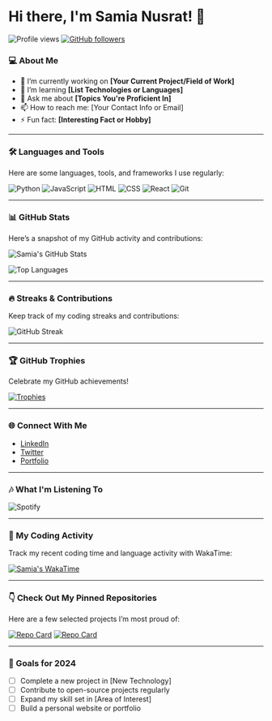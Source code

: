 
# Hi there, I'm Samia Nusrat! 👋

![Profile views](https://komarev.com/ghpvc/?username=samia-nusrat&color=blue&style=flat-square)
[![GitHub followers](https://img.shields.io/github/followers/samia-nusrat?label=Follow&style=social)](https://github.com/samia-nusrat)

### 💻 About Me
- 🔭 I’m currently working on **[Your Current Project/Field of Work]**
- 🌱 I’m learning **[List Technologies or Languages]**
- 💬 Ask me about **[Topics You're Proficient In]**
- 📫 How to reach me: [Your Contact Info or Email]
- ⚡ Fun fact: **[Interesting Fact or Hobby]**

---

### 🛠️ Languages and Tools
Here are some languages, tools, and frameworks I use regularly:

![Python](https://img.shields.io/badge/-Python-05122A?style=flat&logo=python)
![JavaScript](https://img.shields.io/badge/-JavaScript-05122A?style=flat&logo=javascript)
![HTML](https://img.shields.io/badge/-HTML-05122A?style=flat&logo=HTML5)
![CSS](https://img.shields.io/badge/-CSS-05122A?style=flat&logo=CSS3)
![React](https://img.shields.io/badge/-React-05122A?style=flat&logo=react)
![Git](https://img.shields.io/badge/-Git-05122A?style=flat&logo=git)
<!-- Add more icons for other languages and tools -->

---

### 📊 GitHub Stats
Here’s a snapshot of my GitHub activity and contributions:

![Samia's GitHub Stats](https://github-readme-stats.vercel.app/api?username=samia-nusrat&show_icons=true&theme=radical)

![Top Languages](https://github-readme-stats.vercel.app/api/top-langs/?username=samia-nusrat&layout=compact&theme=radical)

---

### 🔥 Streaks & Contributions
Keep track of my coding streaks and contributions:

![GitHub Streak](https://github-readme-streak-stats.herokuapp.com/?user=samia-nusrat&theme=radical)

---

### 🏆 GitHub Trophies
Celebrate my GitHub achievements!

[![Trophies](https://github-profile-trophy.vercel.app/?username=samia-nusrat&theme=radical&no-frame=true&row=1)](https://github.com/samia-nusrat)

---

### 🌐 Connect With Me
- [LinkedIn](https://www.linkedin.com/in/your-linkedin) <!-- add your LinkedIn link -->
- [Twitter](https://twitter.com/your-twitter) <!-- add your Twitter link -->
- [Portfolio](https://yourportfolio.com) <!-- add your personal site link if you have one -->

---

### 🎶 What I'm Listening To
![Spotify](https://novatorem-username.vercel.app/api/spotify) <!-- Replace 'username' with your own Vercel username if using Spotify Now Playing widget -->

---

### 📅 My Coding Activity
Track my recent coding time and language activity with WakaTime:

<!-- Wakatime weekly coding stats -->
[![Samia's WakaTime](https://github-readme-stats.vercel.app/api/wakatime?username=samia-nusrat)](https://wakatime.com/@samia-nusrat)

---

### 👇 Check Out My Pinned Repositories
Here are a few selected projects I’m most proud of:

[![Repo Card](https://github-readme-stats.vercel.app/api/pin/?username=samia-nusrat&repo=your-repo&theme=radical)](https://github.com/samia-nusrat/your-repo)
[![Repo Card](https://github-readme-stats.vercel.app/api/pin/?username=samia-nusrat&repo=your-other-repo&theme=radical)](https://github.com/samia-nusrat/your-other-repo)
<!-- Replace 'your-repo' and 'your-other-repo' with actual repo names -->

---

### 🌱 Goals for 2024
- [ ] Complete a new project in [New Technology]
- [ ] Contribute to open-source projects regularly
- [ ] Expand my skill set in [Area of Interest]
- [ ] Build a personal website or portfolio

